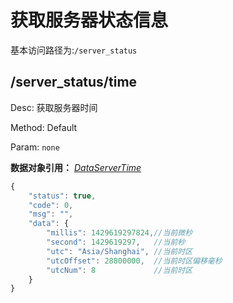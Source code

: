 # 获取服务器状态信息
基本访问路径为:`/server_status`

## /server_status/time
Desc: 获取服务器时间

Method: Default

Param: `none`

**数据对象引用：** [*DataServerTime*](../javadoc/index.html?com/katoa/gocourse/model/data/DataServerTime.html)

```js
{
    "status": true,
    "code": 0,
    "msg": "",
    "data": {
        "millis": 1429619297824,//当前微秒
        "second": 1429619297,   //当前秒
        "utc": "Asia/Shanghai", //当前时区
        "utcOffset": 28800000,  //当前时区偏移毫秒
        "utcNum": 8             //当前时区
    }
}
```